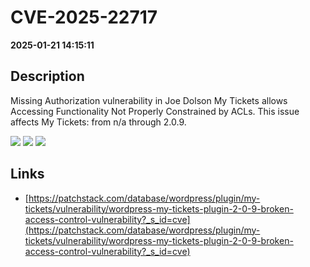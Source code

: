# CVE-2025-22717

**2025-01-21 14:15:11**

## Description
Missing Authorization vulnerability in Joe Dolson My Tickets allows Accessing Functionality Not Properly Constrained by ACLs. This issue affects My Tickets: from n/a through 2.0.9.

![](https://img.shields.io/static/v1?label=Score&message=7.5&color=red)
![](https://img.shields.io/static/v1?label=Severity&message=HIGH&color=red)
![](https://img.shields.io/static/v1?label=CWE&message=Auth&color=green)

## Links
- [https://patchstack.com/database/wordpress/plugin/my-tickets/vulnerability/wordpress-my-tickets-plugin-2-0-9-broken-access-control-vulnerability?_s_id=cve](https://patchstack.com/database/wordpress/plugin/my-tickets/vulnerability/wordpress-my-tickets-plugin-2-0-9-broken-access-control-vulnerability?_s_id=cve)
